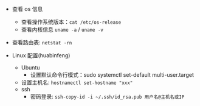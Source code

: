 
- 查看 os 信息
    - 查看操作系统版本：`cat /etc/os-release`
    - 查看内核信息 `uname -a` / `uname -v`
- 查看路由表: `netstat -rn`

- Linux 配置(huabinfeng)
    - Ubuntu
        - 设置默认命令行模式：sudo systemctl set-default multi-user.target 
    - 设置主机名: `hostnamectl set-hostname "xxx"`
    - ssh
        - 密码登录: `ssh-copy-id -i ~/.ssh/id_rsa.pub 用户名@主机名或IP`
